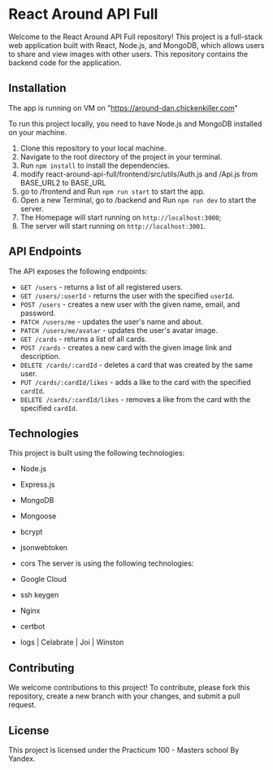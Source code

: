 # React Around API Full

Welcome to the React Around API Full repository! This project is a full-stack web application built with React, Node.js, and MongoDB, which allows users to share and view images with other users. This repository contains the backend code for the application.

## Installation

The app is running on VM on "https://around-dan.chickenkiller.com"

To run this project locally, you need to have Node.js and MongoDB installed on your machine.

1. Clone this repository to your local machine.
2. Navigate to the root directory of the project in your terminal.
3. Run `npm install` to install the dependencies.
4. modify react-around-api-full/frontend/src/utils/Auth.js and /Api.js from BASE_URL2 to BASE_URL
5. go to /frontend and Run `npm run start` to start the app.
6. Open a new Terminal, go to /backend and Run `npm run dev` to start the server.
7. The Homepage will start running on `http://localhost:3000`;
8. The server will start running on `http://localhost:3001`.

## API Endpoints

The API exposes the following endpoints:

- `GET /users` - returns a list of all registered users.
- `GET /users/:userId` - returns the user with the specified `userId`.
- `POST /users` - creates a new user with the given name, email, and password.
- `PATCH /users/me` - updates the user's name and about.
- `PATCH /users/me/avatar` - updates the user's avatar image.
- `GET /cards` - returns a list of all cards.
- `POST /cards` - creates a new card with the given image link and description.
- `DELETE /cards/:cardId` - deletes a card that was created by the same user.
- `PUT /cards/:cardId/likes` - adds a like to the card with the specified `cardId`.
- `DELETE /cards/:cardId/likes` - removes a like from the card with the specified `cardId`.

## Technologies

This project is built using the following technologies:

- Node.js
- Express.js
- MongoDB
- Mongoose
- bcrypt
- jsonwebtoken
- cors
  The server is using the following technologies:

- Google Cloud
- ssh keygen
- Nginx
- certbot
- logs | Celabrate | Joi | Winston

## Contributing

We welcome contributions to this project! To contribute, please fork this repository, create a new branch with your changes, and submit a pull request.

## License

This project is licensed under the Practicum 100 - Masters school By Yandex.
